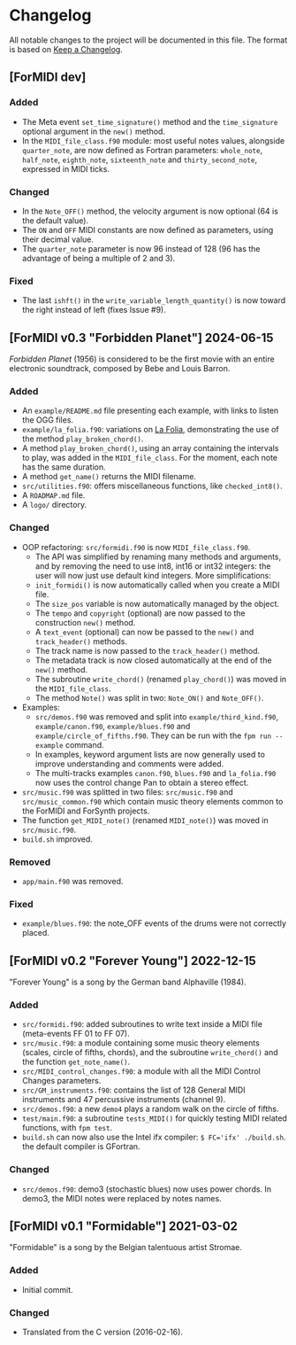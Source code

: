 # Changelog
All notable changes to the project will be documented in this file.
The format is based on [Keep a Changelog](https://keepachangelog.com/en/1.1.0/).

## [ForMIDI dev]

### Added
- The Meta event `set_time_signature()` method and the `time_signature` optional argument in the `new()` method.
- In the `MIDI_file_class.f90` module: most useful notes values, alongside `quarter_note`, are now defined as Fortran parameters: `whole_note`, `half_note`, `eighth_note`, `sixteenth_note` and `thirty_second_note`, expressed in MIDI ticks.

### Changed
- In the `Note_OFF()` method, the velocity argument is now optional (64 is the default value).
- The `ON` and `OFF` MIDI constants are now defined as parameters, using their decimal value.
- The `quarter_note` parameter is now 96 instead of 128 (96 has the advantage of being a multiple of 2 and 3).

### Fixed
- The last `ishft()` in the `write_variable_length_quantity()` is now toward the right instead of left (fixes Issue #9).


## [ForMIDI v0.3 "Forbidden Planet"] 2024-06-15

*Forbidden Planet* (1956) is considered to be the first movie with an entire electronic soundtrack, composed by Bebe and Louis Barron.

### Added
- An `example/README.md` file presenting each example, with links to listen the OGG files.
- `example/la_folia.f90`: variations on [La Folia](https://en.wikipedia.org/wiki/Folia), demonstrating the use of the method `play_broken_chord()`.
- A method `play_broken_chord()`, using an array containing the intervals to play, was added in the `MIDI_file_class`. For the moment, each note has the same duration.
- A method `get_name()` returns the MIDI filename.
- `src/utilities.f90`: offers miscellaneous functions, like `checked_int8()`.
- A `ROADMAP.md` file.
- A `logo/` directory.

### Changed
- OOP refactoring: `src/formidi.f90` is now `MIDI_file_class.f90`.
    - The API was simplified by renaming many methods and arguments, and by removing the need to use int8, int16 or int32 integers: the user will now just use default kind integers. More simplifications:
    - `init_formidi()` is now automatically called when you create a MIDI file.
    - The `size_pos` variable is now automatically managed by the object.
    - The `tempo` and `copyright` (optional) are now passed to the construction `new()` method.
    - A `text_event` (optional) can now be passed to the `new()` and `track_header()` methods.
    - The track name is now passed to the `track_header()` method.
    - The metadata track is now closed automatically at the end of the `new()` method.
    - The subroutine `write_chord()` (renamed `play_chord()`) was moved in the `MIDI_file_class`.
    - The method `Note()` was split in two: `Note_ON()` and `Note_OFF()`.
- Examples:
    - `src/demos.f90` was removed and split into `example/third_kind.f90`, 
`example/canon.f90`, `example/blues.f90` and `example/circle_of_fifths.f90`. They can be run with the `fpm run --example` command.
    - In examples, keyword argument lists are now generally used to improve understanding and comments were added.
    - The multi-tracks examples `canon.f90`, `blues.f90` and `la_folia.f90` now uses the control change Pan to obtain a stereo effect.
- `src/music.f90` was splitted in two files: `src/music.f90` and `src/music_common.f90` which contain music theory elements common to the ForMIDI and ForSynth projects.
- The function `get_MIDI_note()` (renamed `MIDI_note()`) was moved in `src/music.f90`.
- `build.sh` improved.

### Removed
- `app/main.f90` was removed.

### Fixed
- `example/blues.f90`: the note_OFF events of the drums were not correctly placed.


## [ForMIDI v0.2 "Forever Young"] 2022-12-15

"Forever Young" is a song by the German band Alphaville (1984).

### Added
- `src/formidi.f90`: added subroutines to write text inside a MIDI file (meta-events FF 01 to FF 07).
- `src/music.f90`: a module containing some music theory elements (scales, circle of fifths, chords), and the subroutine `write_chord()` and the function `get_note_name()`.
- `src/MIDI_control_changes.f90`: a module with all the MIDI Control Changes parameters.
- `src/GM_instruments.f90`: contains the list of 128 General MIDI instruments and 47 percussive instruments (channel 9).
- `src/demos.f90`: a new `demo4` plays a random walk on the circle of fifths.
- `test/main.f90`: a subroutine `tests_MIDI()` for quickly testing MIDI related functions, with `fpm test`.
- `build.sh` can now also use the Intel ifx compiler: `$ FC='ifx' ./build.sh`. the default compiler is GFortran.

### Changed
- `src/demos.f90`: demo3 (stochastic blues) now uses power chords. In demo3, the MIDI notes were replaced by notes names.


## [ForMIDI v0.1 "Formidable"] 2021-03-02

"Formidable" is a song by the Belgian talentuous artist Stromae.

### Added
- Initial commit.

### Changed
- Translated from the C version (2016-02-16).
